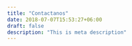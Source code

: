 ```yaml
---
title: "Contactanos"
date: 2018-07-07T15:53:27+06:00
draft: false
description: "This is meta description"
---
```

